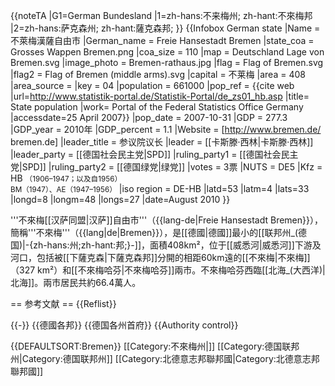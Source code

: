 {{noteTA
|G1=German Bundesland
|1=zh-hans:不来梅州; zh-hant:不來梅邦
|2=zh-hans:萨克森州; zh-hant:薩克森邦;
}}
{{Infobox German state
|Name = 不萊梅漢薩自由市
|German_name = Freie Hansestadt Bremen
|state_coa = Grosses Wappen Bremen.png
|coa_size = 110
|map = Deutschland Lage von Bremen.svg
|image_photo = Bremen-rathaus.jpg
|flag = Flag of Bremen.svg
|flag2 = Flag of Bremen (middle arms).svg
|capital = 不莱梅
|area = 408
|area_source =
|key = 04
|population = 661000
|pop_ref = <ref>{{cite web |url=http://www.statistik-portal.de/Statistik-Portal/de_zs01_hb.asp |title= State population |work= Portal of the Federal Statistics Office Germany |accessdate=25 April 2007}}</ref>
|pop_date = 2007-10-31
|GDP = 277.3
|GDP_year = 2010年
|GDP_percent = 1.1
|Website = [http://www.bremen.de/ bremen.de]
|leader_title = 参议院议长
|leader = [[卡斯滕·西林|卡斯滕·西林]]
|leader_party = [[德国社会民主党|SPD]]
|ruling_party1 = [[德国社会民主党|SPD]]
|ruling_party2 = [[德国绿党|绿党]]
|votes = 3票
|NUTS = DE5
|Kfz = HB <small>（1906–1947；以及自1956）<br>BM（1947）、AE（1947–1956）</small>
|iso region = DE-HB
|latd=53 |latm=4 |lats=33 |longd=8 |longm=48 |longs=27
|date=August 2010
}}

'''不來梅[[汉萨同盟|汉萨]]自由市'''（{{lang-de|Freie Hansestadt Bremen}}），簡稱'''不來梅'''（{{lang|de|Bremen}}），是[[德國|德國]]最小的[[联邦州_(德国)|-{zh-hans:州;zh-hant:邦;}-]]，面積408km²，位于[[威悉河|威悉河]]下游及河口，包括被[[下薩克森|下薩克森邦]]分開的相距60km遠的[[不來梅|不來梅]]（327 km²）和[[不來梅哈芬|不來梅哈芬]]兩市。不來梅哈芬西臨[[北海_(大西洋)|北海]]。兩市居民共約66.4萬人。

== 参考文献 ==
{{Reflist}}

{{-}}
{{德國各邦}}
{{德国各州首府}}
{{Authority control}}

{{DEFAULTSORT:Bremen}}
[[Category:不來梅州|]]
[[Category:德国联邦州|Category:德国联邦州]]
[[Category:北德意志邦聯邦國|Category:北德意志邦聯邦國]]